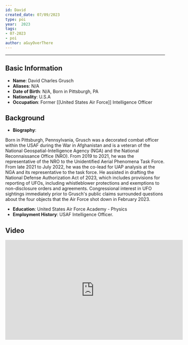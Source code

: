 ```yaml
---
id: David
created_date: 07/09/2023
type: poi
year:  2023
tags:
- 07-2023
- poi
author: aGuyOverThere
---
```


----

## Basic Information

- **Name**: David Charles Grusch
- **Aliases**: N/A
- **Date of Birth**: N/A, Born in Pittsburgh, PA
- **Nationality**: U.S.A
- **Occupation**: Former [[United States Air Force]] Intelligence Officer

## Background

- **Biography**: 

Born in Pittsburgh, Pennsylvania, Grusch was a decorated combat officer within the USAF during the War in Afghanistan and is a veteran of the National Geospatial-Intelligence Agency (NGA) and the National Reconnaissance Office (NRO). From 2019 to 2021, he was the representative of the NRO to the Unidentified Aerial Phenomena Task Force. From late 2021 to July 2022, he was the co-lead for UAP analysis at the NGA and its representative to the task force. He assisted in drafting the National Defense Authorization Act of 2023, which includes provisions for reporting of UFOs, including whistleblower protections and exemptions to non-disclosure orders and agreements. Congressional interest in UFO sightings immediately prior to Grusch's public claims surrounded questions about the four objects that the Air Force shot down in February 2023.

- **Education**: United States Air Force Academy - Physics
- **Employment History**: USAF Intelligence Officer. 

## Video

<iframe width="560" height="315" src="https://www.youtube.com/embed/ZSj7QsHRxHQ" title="YouTube video player" frameborder="0" allow="accelerometer; autoplay; clipboard-write; encrypted-media; gyroscope; picture-in-picture; web-share" allowfullscreen></iframe>
